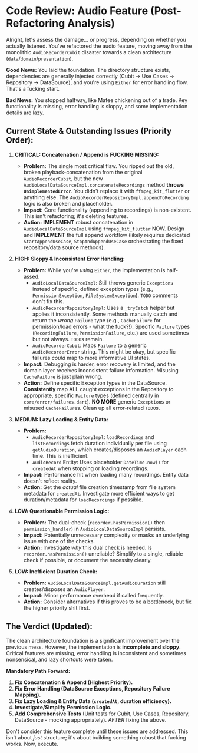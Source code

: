 # Code Review: Audio Feature (Post-Refactoring Analysis)

Alright, let's assess the damage... or progress, depending on whether you actually listened. You've refactored the audio feature, moving away from the monolithic `AudioRecorderCubit` disaster towards a clean architecture (`data`/`domain`/`presentation`).

**Good News:** You laid the foundation. The directory structure exists, dependencies are generally injected correctly (Cubit -> Use Cases -> Repository -> DataSource), and you're using `Either` for error handling flow. That's a fucking start.

**Bad News:** You stopped halfway, like Mafee chickening out of a trade. Key functionality is missing, error handling is sloppy, and some implementation details are lazy.

## Current State & Outstanding Issues (Priority Order):

1.  **CRITICAL: Concatenation / Append is FUCKING MISSING:**
    *   **Problem:** The single most critical flaw. You ripped out the old, broken playback-concatenation from the original `AudioRecorderCubit`, but the new `AudioLocalDataSourceImpl.concatenateRecordings` method **throws `UnimplementedError`**. You didn't replace it with `ffmpeg_kit_flutter` or anything else. The `AudioRecorderRepositoryImpl.appendToRecording` logic is also broken and placeholder.
    *   **Impact:** Core functionality (appending to recordings) is non-existent. This isn't refactoring; it's deleting features.
    *   **Action:** **IMPLEMENT** robust concatenation in `AudioLocalDataSourceImpl` using `ffmpeg_kit_flutter` NOW. Design and **IMPLEMENT** the full append workflow (likely requires dedicated `StartAppendUseCase`, `StopAndAppendUseCase` orchestrating the fixed repository/data source methods).

2.  **HIGH: Sloppy & Inconsistent Error Handling:**
    *   **Problem:** While you're *using* `Either`, the implementation is half-assed.
        *   `AudioLocalDataSourceImpl`: Still throws generic `Exception`s instead of specific, defined exception types (e.g., `PermissionException`, `FileSystemException`). `TODO` comments don't fix this.
        *   `AudioRecorderRepositoryImpl`: Uses a `_tryCatch` helper but applies it inconsistently. Some methods manually catch and return the *wrong* `Failure` type (e.g., `CacheFailure` for permission/load errors - what the fuck?!). Specific `Failure` types (`RecordingFailure`, `PermissionFailure`, etc.) are used sometimes but not always. `TODO`s remain.
        *   `AudioRecorderCubit`: Maps `Failure` to a generic `AudioRecorderError` string. This might be okay, but specific failures *could* map to more informative UI states.
    *   **Impact:** Debugging is harder, error recovery is limited, and the domain layer receives inconsistent failure information. Misusing `CacheFailure` is just plain wrong.
    *   **Action:** Define specific Exception types in the DataSource. **Consistently** map ALL caught exceptions in the Repository to appropriate, specific `Failure` types (defined centrally in `core/error/failures.dart`). **NO MORE** generic `Exception`s or misused `CacheFailure`s. Clean up all error-related `TODO`s.

3.  **MEDIUM: Lazy Loading & Entity Data:**
    *   **Problem:**
        *   `AudioRecorderRepositoryImpl`: `loadRecordings` and `listRecordings` fetch duration individually per file using `getAudioDuration`, which creates/disposes an `AudioPlayer` each time. This is inefficient.
        *   `AudioRecord` Entity: Uses placeholder `DateTime.now()` for `createdAt` when stopping or loading recordings.
    *   **Impact:** Performance hit when loading many recordings. Entity data doesn't reflect reality.
    *   **Action:** Get the *actual* file creation timestamp from file system metadata for `createdAt`. Investigate more efficient ways to get duration/metadata for `loadRecordings` if possible.

4.  **LOW: Questionable Permission Logic:**
    *   **Problem:** The dual-check (`recorder.hasPermission()` then `permission_handler`) in `AudioLocalDataSourceImpl` persists.
    *   **Impact:** Potentially unnecessary complexity or masks an underlying issue with one of the checks.
    *   **Action:** Investigate *why* this dual check is needed. Is `recorder.hasPermission()` unreliable? Simplify to a single, reliable check if possible, or document the necessity clearly.

5.  **LOW: Inefficient Duration Check:**
    *   **Problem:** `AudioLocalDataSourceImpl.getAudioDuration` still creates/disposes an `AudioPlayer`.
    *   **Impact:** Minor performance overhead if called frequently.
    *   **Action:** Consider alternatives if this proves to be a bottleneck, but fix the higher priority shit first.

## The Verdict (Updated):

The clean architecture foundation is a significant improvement over the previous mess. However, the implementation is **incomplete and sloppy**. Critical features are missing, error handling is inconsistent and sometimes nonsensical, and lazy shortcuts were taken.

**Mandatory Path Forward:**

1.  **Fix Concatenation & Append (Highest Priority).**
2.  **Fix Error Handling (DataSource Exceptions, Repository Failure Mapping).**
3.  **Fix Lazy Loading & Entity Data (`createdAt`, duration efficiency).**
4.  **Investigate/Simplify Permission Logic.**
5.  **Add Comprehensive Tests** (Unit tests for Cubit, Use Cases, Repository, DataSource - mocking appropriately). *AFTER* fixing the above.

Don't consider this feature complete until these issues are addressed. This isn't about *just* structure; it's about building something robust that fucking works. Now, execute.
